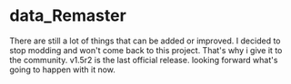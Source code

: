 # data_Remaster
There are still a lot of things that can be added or improved. I decided to stop modding and won't come back to this project. That's why i give it to the community. v1.5r2 is the last official release. looking forward what's going to happen with it now.
